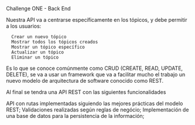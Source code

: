 Challenge ONE - Back End

Nuestra API va a centrarse específicamente en los tópicos, y debe permitir a los usuarios:

      Crear un nuevo tópico
      Mostrar todos los tópicos creados
      Mostrar un tópico específico
      Actualizar un tópico
      Eliminar un tópico
      
Es lo que  se conoce comúnmente como CRUD (CREATE, READ, UPDATE, DELETE), se va a usar un framework que va a facilitar mucho el trabajo un nuevo modelo de arquitectura de software conocido como REST.

Al final se tendra una API REST con las siguientes funcionalidades

API con rutas implementadas siguiendo las mejores prácticas del modelo REST;
Validaciones realizadas según reglas de negócio;
Implementación de una base de datos para la persistencia de la información;
